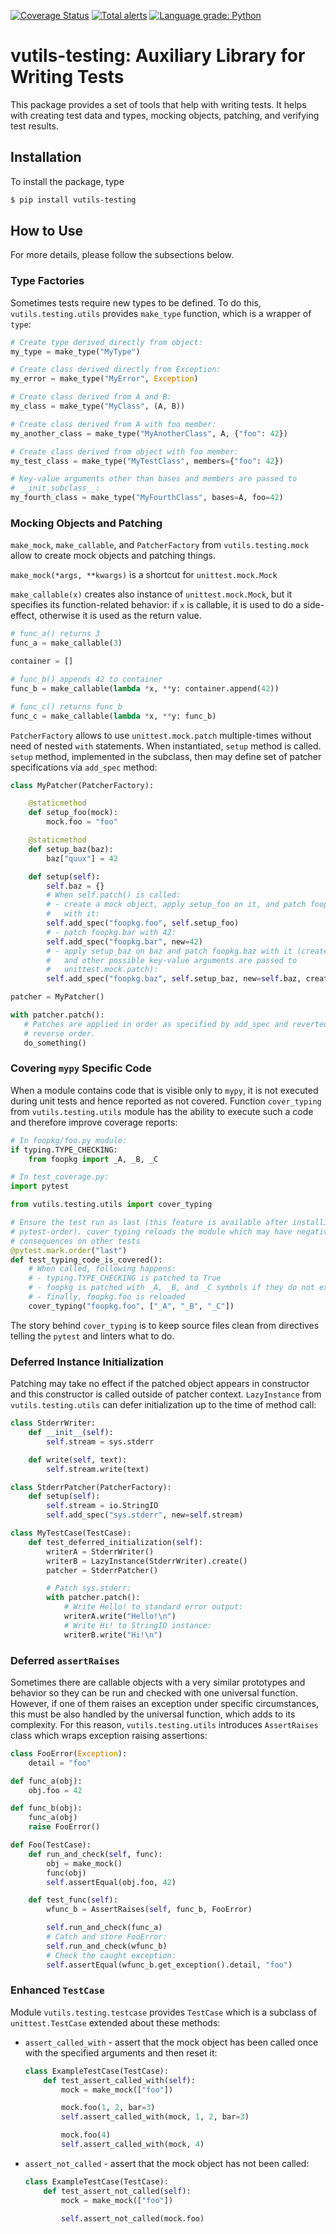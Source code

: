 [![Coverage Status](https://coveralls.io/repos/github/i386x/vutils-testing/badge.svg?branch=main)](https://coveralls.io/github/i386x/vutils-testing?branch=main)
[![Total alerts](https://img.shields.io/lgtm/alerts/g/i386x/vutils-testing.svg?logo=lgtm&logoWidth=18)](https://lgtm.com/projects/g/i386x/vutils-testing/alerts/)
[![Language grade: Python](https://img.shields.io/lgtm/grade/python/g/i386x/vutils-testing.svg?logo=lgtm&logoWidth=18)](https://lgtm.com/projects/g/i386x/vutils-testing/context:python)

# vutils-testing: Auxiliary Library for Writing Tests

This package provides a set of tools that help with writing tests. It helps
with creating test data and types, mocking objects, patching, and verifying
test results.

## Installation

To install the package, type
```sh
$ pip install vutils-testing
```

## How to Use

For more details, please follow the subsections below.

### Type Factories

Sometimes tests require new types to be defined. To do this,
`vutils.testing.utils` provides `make_type` function, which is a wrapper of
`type`:
```python
# Create type derived directly from object:
my_type = make_type("MyType")

# Create class derived directly from Exception:
my_error = make_type("MyError", Exception)

# Create class derived from A and B:
my_class = make_type("MyClass", (A, B))

# Create class derived from A with foo member:
my_another_class = make_type("MyAnotherClass", A, {"foo": 42})

# Create class derived from object with foo member:
my_test_class = make_type("MyTestClass", members={"foo": 42})

# Key-value arguments other than bases and members are passed to
# __init_subclass__:
my_fourth_class = make_type("MyFourthClass", bases=A, foo=42)
```

### Mocking Objects and Patching

`make_mock`, `make_callable`, and `PatcherFactory` from `vutils.testing.mock`
allow to create mock objects and patching things.

`make_mock(*args, **kwargs)` is a shortcut for `unittest.mock.Mock`

`make_callable(x)` creates also instance of `unittest.mock.Mock`, but it
specifies its function-related behavior: if `x` is callable, it is used to do a
side-effect, otherwise it is used as the return value.
```python
# func_a() returns 3
func_a = make_callable(3)

container = []

# func_b() appends 42 to container
func_b = make_callable(lambda *x, **y: container.append(42))

# func_c() returns func_b
func_c = make_callable(lambda *x, **y: func_b)
```

`PatcherFactory` allows to use `unittest.mock.patch` multiple-times without
need of nested `with` statements. When instantiated, `setup` method is called.
`setup` method, implemented in the subclass, then may define set of patcher
specifications via `add_spec` method:
```python
class MyPatcher(PatcherFactory):

    @staticmethod
    def setup_foo(mock):
        mock.foo = "foo"

    @staticmethod
    def setup_baz(baz):
        baz["quux"] = 42

    def setup(self):
        self.baz = {}
        # When self.patch() is called:
        # - create a mock object, apply setup_foo on it, and patch foopkg.foo
        #   with it:
        self.add_spec("foopkg.foo", self.setup_foo)
        # - patch foopkg.bar with 42:
        self.add_spec("foopkg.bar", new=42)
        # - apply setup_baz on baz and patch foopkg.baz with it (create=True
        #   and other possible key-value arguments are passed to
        #   unittest.mock.patch):
        self.add_spec("foopkg.baz", self.setup_baz, new=self.baz, create=True)

patcher = MyPatcher()

with patcher.patch():
   # Patches are applied in order as specified by add_spec and reverted in
   # reverse order.
   do_something()
```

### Covering `mypy` Specific Code

When a module contains code that is visible only to `mypy`, it is not executed
during unit tests and hence reported as not covered. Function `cover_typing`
from `vutils.testing.utils` module has the ability to execute such a code and
therefore improve coverage reports:
```python
# In foopkg/foo.py module:
if typing.TYPE_CHECKING:
    from foopkg import _A, _B, _C

# In test_coverage.py:
import pytest

from vutils.testing.utils import cover_typing

# Ensure the test run as last (this feature is available after installing
# pytest-order). cover_typing reloads the module which may have negative
# consequences on other tests
@pytest.mark.order("last")
def test_typing_code_is_covered():
    # When called, following happens:
    # - typing.TYPE_CHECKING is patched to True
    # - foopkg is patched with _A, _B, and _C symbols if they do not exist
    # - finally, foopkg.foo is reloaded
    cover_typing("foopkg.foo", ["_A", "_B", "_C"])
```
The story behind `cover_typing` is to keep source files clean from directives
telling the `pytest` and linters what to do.

### Deferred Instance Initialization

Patching may take no effect if the patched object appears in constructor and
this constructor is called outside of patcher context. `LazyInstance` from
`vutils.testing.utils` can defer initialization up to the time of method call:
```python
class StderrWriter:
    def __init__(self):
        self.stream = sys.stderr

    def write(self, text):
        self.stream.write(text)

class StderrPatcher(PatcherFactory):
    def setup(self):
        self.stream = io.StringIO
        self.add_spec("sys.stderr", new=self.stream)

class MyTestCase(TestCase):
    def test_deferred_initialization(self):
        writerA = StderrWriter()
        writerB = LazyInstance(StderrWriter).create()
        patcher = StderrPatcher()

        # Patch sys.stderr:
        with patcher.patch():
            # Write Hello! to standard error output:
            writerA.write("Hello!\n")
            # Write Hi! to StringIO instance:
            writerB.write("Hi!\n")
```

### Deferred `assertRaises`

Sometimes there are callable objects with a very similar prototypes and
behavior so they can be run and checked with one universal function. However,
if one of them raises an exception under specific circumstances, this must be
also handled by the universal function, which adds to its complexity. For this
reason, `vutils.testing.utils` introduces `AssertRaises` class which wraps
exception raising assertions:
```python
class FooError(Exception):
    detail = "foo"

def func_a(obj):
    obj.foo = 42

def func_b(obj):
    func_a(obj)
    raise FooError()

def Foo(TestCase):
    def run_and_check(self, func):
        obj = make_mock()
        func(obj)
        self.assertEqual(obj.foo, 42)

    def test_func(self):
        wfunc_b = AssertRaises(self, func_b, FooError)

        self.run_and_check(func_a)
        # Catch and store FooError:
        self.run_and_check(wfunc_b)
        # Check the caught exception:
        self.assertEqual(wfunc_b.get_exception().detail, "foo")
```

### Enhanced `TestCase`

Module `vutils.testing.testcase` provides `TestCase` which is a subclass of
`unittest.TestCase` extended about these methods:

* `assert_called_with` - assert that the mock object has been called once with
  the specified arguments and then reset it:
  ```python
  class ExampleTestCase(TestCase):
      def test_assert_called_with(self):
          mock = make_mock(["foo"])

          mock.foo(1, 2, bar=3)
          self.assert_called_with(mock, 1, 2, bar=3)

          mock.foo(4)
          self.assert_called_with(mock, 4)
  ```
* `assert_not_called` - assert that the mock object has not been called:
  ```python
  class ExampleTestCase(TestCase):
      def test_assert_not_called(self):
          mock = make_mock(["foo"])

          self.assert_not_called(mock.foo)
  ```
